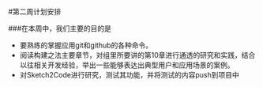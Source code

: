 #第二周计划安排

###在本周中，我们主要的目的是
- 要熟练的掌握应用git和github的各种命令。
- 阅读构建之法主要章节，对组里所要讲的第10章进行通透的研究和实践，结合以往相关开发经验，举出一些能够表达出典型用户和应用场景的案例。
- 对Sketch2Code进行研究，测试其功能，并将测试的内容push到项目中
